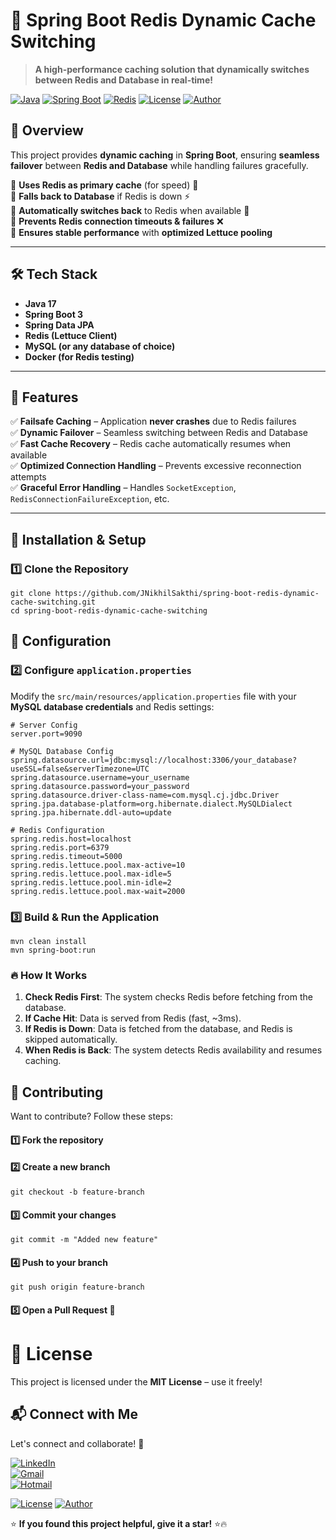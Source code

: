# 🚀 Spring Boot Redis Dynamic Cache Switching  
> **A high-performance caching solution that dynamically switches between Redis and Database in real-time!**

[![Java](https://img.shields.io/badge/Java-17-blue)](https://www.oracle.com/java/)
[![Spring Boot](https://img.shields.io/badge/Spring%20Boot-3-green)](https://spring.io/projects/spring-boot)
[![Redis](https://img.shields.io/badge/Redis-7.0-red)](https://redis.io/)
[![License](https://img.shields.io/badge/License-MIT-brightgreen)](LICENSE)
[![Author](https://img.shields.io/badge/Author-JNikhilSakthi-blue)](https://github.com/JNikhilSakthi)

## 📖 Overview  
This project provides **dynamic caching** in **Spring Boot**, ensuring **seamless failover** between **Redis and Database** while handling failures gracefully.

🔹 **Uses Redis as primary cache** (for speed) 🚀  
🔹 **Falls back to Database** if Redis is down ⚡  
🔹 **Automatically switches back** to Redis when available 🔄  
🔹 **Prevents Redis connection timeouts & failures** ❌  
🔹 **Ensures stable performance** with **optimized Lettuce pooling**  

---

## 🛠️ Tech Stack  
- **Java 17**  
- **Spring Boot 3**  
- **Spring Data JPA**  
- **Redis (Lettuce Client)**  
- **MySQL (or any database of choice)**  
- **Docker (for Redis testing)**  

---

## 🚀 Features  
✅ **Failsafe Caching** – Application **never crashes** due to Redis failures  
✅ **Dynamic Failover** – Seamless switching between Redis and Database  
✅ **Fast Cache Recovery** – Redis cache automatically resumes when available  
✅ **Optimized Connection Handling** – Prevents excessive reconnection attempts  
✅ **Graceful Error Handling** – Handles `SocketException`, `RedisConnectionFailureException`, etc.  

---

## 🔧 Installation & Setup  

### **1️⃣ Clone the Repository**
    
    git clone https://github.com/JNikhilSakthi/spring-boot-redis-dynamic-cache-switching.git
    cd spring-boot-redis-dynamic-cache-switching

##  🔧 Configuration  
### 2️⃣ Configure `application.properties`  
Modify the `src/main/resources/application.properties` file with your **MySQL database credentials** and Redis settings:  

    
    # Server Config
    server.port=9090
    
    # MySQL Database Config
    spring.datasource.url=jdbc:mysql://localhost:3306/your_database?useSSL=false&serverTimezone=UTC
    spring.datasource.username=your_username
    spring.datasource.password=your_password
    spring.datasource.driver-class-name=com.mysql.cj.jdbc.Driver
    spring.jpa.database-platform=org.hibernate.dialect.MySQLDialect
    spring.jpa.hibernate.ddl-auto=update
    
    # Redis Configuration
    spring.redis.host=localhost
    spring.redis.port=6379
    spring.redis.timeout=5000
    spring.redis.lettuce.pool.max-active=10
    spring.redis.lettuce.pool.max-idle=5
    spring.redis.lettuce.pool.min-idle=2
    spring.redis.lettuce.pool.max-wait=2000

### 3️⃣ Build & Run the Application 

    
    mvn clean install 
    mvn spring-boot:run
    

### 🔥 How It Works

1. **Check Redis First**: The system checks Redis before fetching from the database.
2. **If Cache Hit**: Data is served from Redis (fast, ~3ms).
3. **If Redis is Down**: Data is fetched from the database, and Redis is skipped automatically.
4. **When Redis is Back**: The system detects Redis availability and resumes caching.

## 🤝 Contributing

Want to contribute? Follow these steps:

#### 1️⃣ Fork the repository
#### 2️⃣ Create a new branch 
    git checkout -b feature-branch
#### 3️⃣ Commit your changes 
    git commit -m "Added new feature"
#### 4️⃣ Push to your branch 
    git push origin feature-branch
#### 5️⃣ Open a Pull Request 🎉




# 📜 License

This project is licensed under the **MIT License** – use it freely!

## 📬 Connect with Me

Let's connect and collaborate! 🚀

[![LinkedIn](https://img.shields.io/badge/LinkedIn-Connect-blue)](https://www.linkedin.com/in/jsakthinikhil/)  
[![Gmail](https://img.shields.io/badge/Gmail-Contact-red)](mailto:jsakthinikhil@gmail.com)  
[![Hotmail](https://img.shields.io/badge/Hotmail-Contact-blue)](mailto:jsakthinikhil@hotmail.com)  

[![License](https://img.shields.io/badge/License-MIT-brightgreen)](LICENSE) [![Author](https://img.shields.io/badge/Author-JNikhilSakthi-blue)](https://github.com/JNikhilSakthi)



⭐ **If you found this project helpful, give it a star!** ⭐🔥

